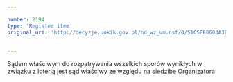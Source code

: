 ```yaml
---

number: 2194
type: 'Register item'
original_uri: 'http://decyzje.uokik.gov.pl/nd_wz_um.nsf/0/51C5EE0603A3E356C125783F004A3CD3?OpenDocument'


---
```


Sądem właściwym do rozpatrywania wszelkich sporów wynikłych w związku z loterią jest sąd właściwy ze względu na siedzibę Organizatora
